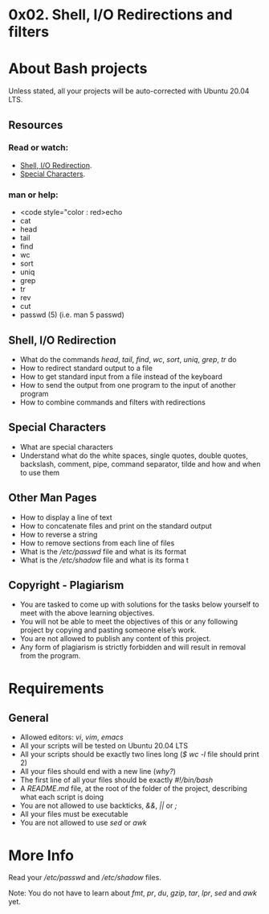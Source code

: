 # 0x02. Shell, I/O Redirections and filters

# About Bash projects

Unless stated, all your projects will be auto-corrected with Ubuntu 20.04 LTS.

## Resources

### Read or watch:

* [Shell, I/O Redirection](http://linuxcommand.org/lc3_lts0070.php "Resources").
* [Special Characters](http://mywiki.wooledge.org/BashGuide/SpecialCharacters "Resources").

### man or help:

* <code style="color : red>echo</code>
* cat
* head
* tail
* find
* wc
* sort
* uniq
* grep
* tr
* rev
* cut
* passwd (5) (i.e. man 5 passwd)

## Shell, I/O Redirection

* What do the commands *head*, *tail*, *find*, *wc*, *sort*, *uniq*, *grep*, *tr* do
* How to redirect standard output to a file
* How to get standard input from a file instead of the keyboard
* How to send the output from one program to the input of another program
* How to combine commands and filters with redirections

## Special Characters

* What are special characters
* Understand what do the white spaces, single quotes, double quotes, backslash, comment, pipe, command separator, tilde and how and when to use them

## Other Man Pages

* How to display a line of text
* How to concatenate files and print on the standard output
* How to reverse a string
* How to remove sections from each line of files
* What is the */etc/passwd* file and what is its format
* What is the */etc/shadow* file and what is its forma
t
## Copyright - Plagiarism

* You are tasked to come up with solutions for the tasks below yourself to meet with the above learning objectives.
* You will not be able to meet the objectives of this or any following project by copying and pasting someone else’s work.
* You are not allowed to publish any content of this project.
* Any form of plagiarism is strictly forbidden and will result in removal from the program.
# Requirements

## General

* Allowed editors: *vi*, *vim*, *emacs*
* All your scripts will be tested on Ubuntu 20.04 LTS
* All your scripts should be exactly two lines long (*$ wc -l* file should print 2)
* All your files should end with a new line (*why?*)
* The first line of all your files should be exactly *#!/bin/bash*
* A *README.md* file, at the root of the folder of the project, describing what each script is doing
* You are not allowed to use backticks, *&&*, *||* or *;*
* All your files must be executable
* You are not allowed to use *sed* or *awk*

# More Info
Read your */etc/passwd* and */etc/shadow* files.

Note: You do not have to learn about *fmt*, *pr*, *du*, *gzip*, *tar*, *lpr*, *sed* and *awk* yet.
